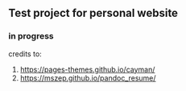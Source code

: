 ## Test project for personal website
### in progress

credits to:
1.  https://pages-themes.github.io/cayman/
2.  https://mszep.github.io/pandoc_resume/
